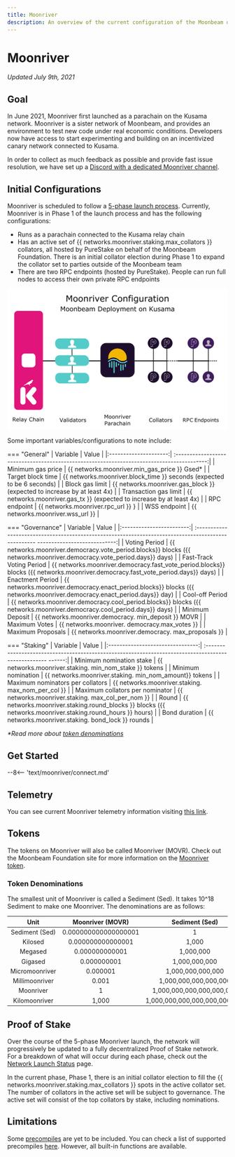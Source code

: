 ```yaml
---
title: Moonriver
description: An overview of the current configuration of the Moonbeam deployment on Kusama, Moonriver, and information on how to start building on it using Solidity.
---
```


# Moonriver

_Updated July 9th, 2021_

## Goal

In June 2021, Moonriver first launched as a parachain on the Kusama network. Moonriver is a sister network of Moonbeam, and provides an environment to test new code under real economic conditions. Developers now have access to start experimenting and building on an incentivized canary network connected to Kusama. 

In order to collect as much feedback as possible and provide fast issue resolution, we have set up a [Discord with a dedicated Moonriver channel](https://discord.gg/5TaUvbRvgM).

## Initial Configurations

Moonriver is scheduled to follow a [5-phase launch process](https://moonbeam.network/networks/moonriver/launch/). Currently, Moonriver is in Phase 1 of the launch process and has the following configurations:

- Runs as a parachain connected to the Kusama relay chain
- Has an active set of {{ networks.moonriver.staking.max_collators }} collators, all hosted by PureStake on behalf of the Moonbeam Foundation. There is an initial collator election during Phase 1 to expand the collator set to parties outside of the Moonbeam team
- There are two RPC endpoints (hosted by PureStake). People can run full nodes to access their own private RPC endpoints

![Moonriver Diagram](/images/moonriver/moonriver-diagram.png)

Some important variables/configurations to note include:

=== "General"
    |       Variable        |                                               Value                                           |
    |:---------------------:|    :-----------------------------------------------------------------------------------------:|
    |   Minimum gas price   | {{ networks.moonriver.min_gas_price }} Gsed*  |
    |   Target block time   |          {{ networks.moonriver.block_time }} seconds (expected to be 6     seconds)           |
    |    Block gas limit    |         {{ networks.moonriver.gas_block }} (expected to increase by at     least 4x)          |
    | Transaction gas limit |           {{ networks.moonriver.gas_tx }} (expected to increase by at     least 4x)           |
    |     RPC endpoint      |                             {{ networks.moonriver.rpc_url }}    }                              |
    |     WSS endpoint      |                             {{ networks.moonriver.wss_url }}                              |

=== "Governance"
    |         Variable         |                                                                  Value                                                              |
    |:------------------------:|    :---------------------------------------------------------------------------------------------------    ----------------------------:|
    |      Voting Period       |      {{ networks.moonriver.democracy.vote_period.blocks}} blocks ({{     networks.moonriver.democracy.vote_period.days}} days)      |
    | Fast-Track Voting Period | {{ networks.moonriver.democracy.fast_vote_period.blocks}} blocks ({{     networks.moonriver.democracy.fast_vote_period.days}} days) |
    |     Enactment Period     |     {{ networks.moonriver.democracy.enact_period.blocks}} blocks ({{     networks.moonriver.democracy.enact_period.days}} day)      |
    |     Cool-off Period      |      {{ networks.moonriver.democracy.cool_period.blocks}} blocks ({{     networks.moonriver.democracy.cool_period.days}} days)      |
    |     Minimum Deposit      |                                       {{ networks.moonriver.democracy.    min_deposit }} MOVR                                       |
    |      Maximum Votes       |                                          {{ networks.moonriver.    democracy.max_votes }}                                           |
    |    Maximum Proposals     |                                        {{ networks.moonriver.democracy.    max_proposals }}                                         |

=== "Staking"
    |             Variable             |                                                       Value                                                   |
    |:--------------------------------:|    :---------------------------------------------------------------------------------------------------    ------:|
    |     Minimum nomination stake     |                           {{ networks.moonriver.staking.    min_nom_stake }} tokens                           |
    |        Minimum nomination        |                           {{ networks.moonriver.staking.    min_nom_amount}} tokens                           |
    | Maximum nominators per collators |                             {{ networks.moonriver.staking.    max_nom_per_col }}                              |
    | Maximum collators per nominator  |                             {{ networks.moonriver.staking.    max_col_per_nom }}                              |
    |              Round               | {{ networks.moonriver.staking.round_blocks }} blocks ({{     networks.moonriver.staking.round_hours }} hours) |
    |          Bond duration           |                             {{ networks.moonriver.staking.    bond_lock }} rounds                             |

_*Read more about [token denominations](#token-denominations)_

## Get Started

--8<-- 'text/moonriver/connect.md'

## Telemetry

You can see current Moonriver telemetry information visiting [this link](https://telemetry.polkadot.io/#list/Moonriver).

## Tokens

The tokens on Moonriver will also be called Moonriver (MOVR). Check out the Moonbeam Foundation site for more information on the [Moonriver token](https://moonbeam.foundation/moonriver-token/). 

### Token Denominations

The smallest unit of Moonriver is called a Sediment (Sed). It takes 10^18 Sediment to make one Moonriver. The denominations are as follows:

|      Unit      |   Moonriver (MOVR)   |        Sediment (Sed)         |
|:--------------:|:--------------------:|:-----------------------------:|
| Sediment (Sed) | 0.000000000000000001 |               1               |
|    Kilosed     |  0.000000000000001   |             1,000             |
|    Megased     |    0.000000000001    |           1,000,000           |
|    Gigased     |     0.000000001      |         1,000,000,000         |
| Micromoonriver |       0.000001       |       1,000,000,000,000       |
| Millimoonriver |        0.001         |     1,000,000,000,000,000     |
|   Moonriver    |          1           |   1,000,000,000,000,000,000   |
| Kilomoonriver  |        1,000         | 1,000,000,000,000,000,000,000 |

## Proof of Stake

Over the course of the 5-phase Moonriver launch, the network will progressively be updated to a fully decentralized Proof of Stake network. For a breakdown of what will occur during each phase, check out the [Network Launch Status](https://moonbeam.network/networks/moonriver/launch/) page.

In the current phase, Phase 1, there is an initial collator election to fill the {{ networks.moonriver.staking.max_collators }} spots in the active collator set. The number of collators in the active set will be subject to governance. The active set will consist of the top collators by stake, including nominations.

## Limitations

Some [precompiles](https://docs.klaytn.com/smart-contract/precompiled-contracts) are yet to be included. You can check a list of supported precompiles [here](/integrations/precompiles/). However, all built-in functions are available.

